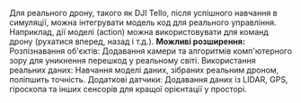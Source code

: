 Для реального дрону, такого як DJI Tello, після успішного навчання в симуляції, можна інтегрувати модель код для реального управління. Наприклад, дії моделі (action) можна використовувати для команд дрону (рухатися вперед, назад і т.д.).
**Можливі розширення:**
Розпізнавання об'єктів: Додавання камери та алгоритмів комп'ютерного зору для уникнення перешкод у реальному світі.
Використання реальних даних: Навчання моделі даних, зібраних реальним дроном, поліпшить точність.
Додаткові датчики: Додавання даних із LIDAR, GPS, гіроскопа та інших сенсорів для кращої орієнтації у просторі.
